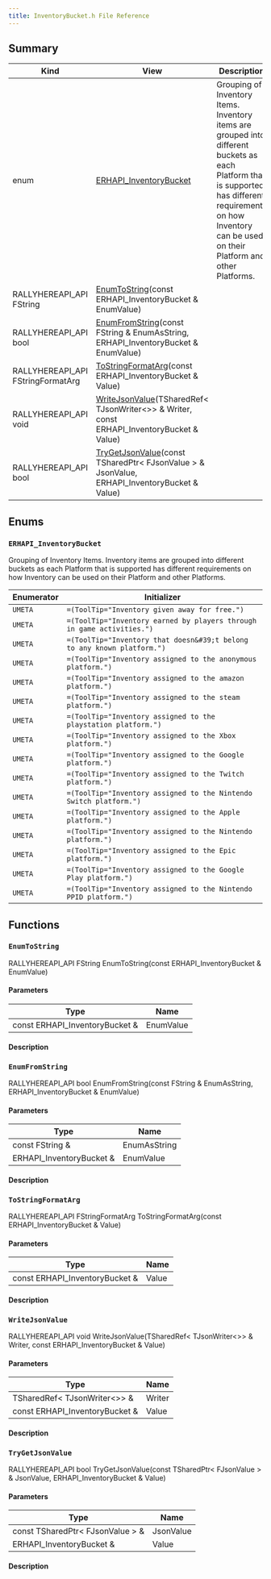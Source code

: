 ```yaml
---
title: InventoryBucket.h File Reference
---
```


## Summary
| Kind | View | Description |
|------|------|-------------|
|enum|[ERHAPI_InventoryBucket](/unreal-plugins/all/inventorybucket_8h/#InventoryBucket_8h_1a06a4d1c9456be0759841b52d83eb09d1)|Grouping of Inventory Items. Inventory items are grouped into different buckets as each Platform that is supported has different requirements on how Inventory can be used on their Platform and other Platforms.|
|RALLYHEREAPI_API FString|[EnumToString](/unreal-plugins/all/inventorybucket_8h/#InventoryBucket_8h_1af5b2644d718554024cb71a7f660338ce)(const ERHAPI_InventoryBucket & EnumValue)||
|RALLYHEREAPI_API bool|[EnumFromString](/unreal-plugins/all/inventorybucket_8h/#InventoryBucket_8h_1ad56d3ac8d936f864971d26624b887639)(const FString & EnumAsString, ERHAPI_InventoryBucket & EnumValue)||
|RALLYHEREAPI_API FStringFormatArg|[ToStringFormatArg](/unreal-plugins/all/inventorybucket_8h/#InventoryBucket_8h_1a1f14d5d3b616ca292b75ef08e15dc4b5)(const ERHAPI_InventoryBucket & Value)||
|RALLYHEREAPI_API void|[WriteJsonValue](/unreal-plugins/all/inventorybucket_8h/#InventoryBucket_8h_1ad3a81541836281cc151529908f43b141)(TSharedRef< TJsonWriter<>> & Writer, const ERHAPI_InventoryBucket & Value)||
|RALLYHEREAPI_API bool|[TryGetJsonValue](/unreal-plugins/all/inventorybucket_8h/#InventoryBucket_8h_1a05cd95e0caf9ecf8b3a9e374151c6189)(const TSharedPtr< FJsonValue > & JsonValue, ERHAPI_InventoryBucket & Value)||
## Enums




### `ERHAPI_InventoryBucket` <a id="InventoryBucket_8h_1a06a4d1c9456be0759841b52d83eb09d1"></a>
Grouping of Inventory Items. Inventory items are grouped into different buckets as each Platform that is supported has different requirements on how Inventory can be used on their Platform and other Platforms.



| Enumerator | Initializer|
|------------|------------|
|`UMETA`|`=(ToolTip="Inventory given away for free.")`|
|`UMETA`|`=(ToolTip="Inventory earned by players through in game activities.")`|
|`UMETA`|`=(ToolTip="Inventory that doesn&#39;t belong to any known platform.")`|
|`UMETA`|`=(ToolTip="Inventory assigned to the anonymous platform.")`|
|`UMETA`|`=(ToolTip="Inventory assigned to the amazon platform.")`|
|`UMETA`|`=(ToolTip="Inventory assigned to the steam platform.")`|
|`UMETA`|`=(ToolTip="Inventory assigned to the playstation platform.")`|
|`UMETA`|`=(ToolTip="Inventory assigned to the Xbox platform.")`|
|`UMETA`|`=(ToolTip="Inventory assigned to the Google platform.")`|
|`UMETA`|`=(ToolTip="Inventory assigned to the Twitch platform.")`|
|`UMETA`|`=(ToolTip="Inventory assigned to the Nintendo Switch platform.")`|
|`UMETA`|`=(ToolTip="Inventory assigned to the Apple platform.")`|
|`UMETA`|`=(ToolTip="Inventory assigned to the Nintendo platform.")`|
|`UMETA`|`=(ToolTip="Inventory assigned to the Epic platform.")`|
|`UMETA`|`=(ToolTip="Inventory assigned to the Google Play platform.")`|
|`UMETA`|`=(ToolTip="Inventory assigned to the Nintendo PPID platform.")`|



## Functions



### `EnumToString` <a id="InventoryBucket_8h_1af5b2644d718554024cb71a7f660338ce"></a>

RALLYHEREAPI_API FString EnumToString(const ERHAPI_InventoryBucket & EnumValue)

#### Parameters

| Type | Name |
|------|------|
|const ERHAPI_InventoryBucket &|EnumValue|

#### Description






### `EnumFromString` <a id="InventoryBucket_8h_1ad56d3ac8d936f864971d26624b887639"></a>

RALLYHEREAPI_API bool EnumFromString(const FString & EnumAsString, ERHAPI_InventoryBucket & EnumValue)

#### Parameters

| Type | Name |
|------|------|
|const FString &|EnumAsString|
|ERHAPI_InventoryBucket &|EnumValue|

#### Description






### `ToStringFormatArg` <a id="InventoryBucket_8h_1a1f14d5d3b616ca292b75ef08e15dc4b5"></a>

RALLYHEREAPI_API FStringFormatArg ToStringFormatArg(const ERHAPI_InventoryBucket & Value)

#### Parameters

| Type | Name |
|------|------|
|const ERHAPI_InventoryBucket &|Value|

#### Description






### `WriteJsonValue` <a id="InventoryBucket_8h_1ad3a81541836281cc151529908f43b141"></a>

RALLYHEREAPI_API void WriteJsonValue(TSharedRef< TJsonWriter<>> & Writer, const ERHAPI_InventoryBucket & Value)

#### Parameters

| Type | Name |
|------|------|
|TSharedRef< TJsonWriter<>> &|Writer|
|const ERHAPI_InventoryBucket &|Value|

#### Description






### `TryGetJsonValue` <a id="InventoryBucket_8h_1a05cd95e0caf9ecf8b3a9e374151c6189"></a>

RALLYHEREAPI_API bool TryGetJsonValue(const TSharedPtr< FJsonValue > & JsonValue, ERHAPI_InventoryBucket & Value)

#### Parameters

| Type | Name |
|------|------|
|const TSharedPtr< FJsonValue > &|JsonValue|
|ERHAPI_InventoryBucket &|Value|

#### Description








